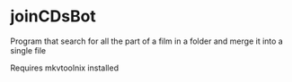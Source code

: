 joinCDsBot
==========

Program that search for all the part of a film in a folder and merge it into a single file


Requires mkvtoolnix installed
